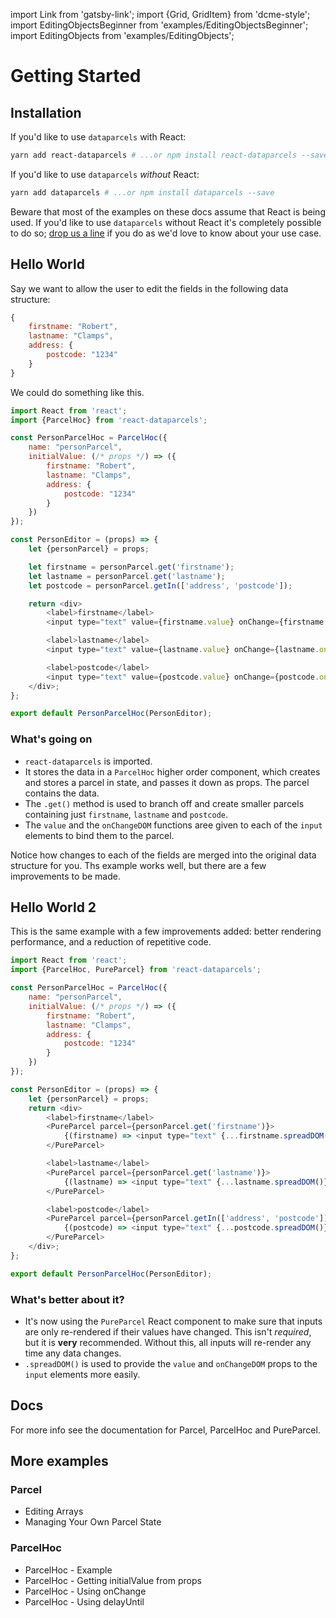 import Link from 'gatsby-link';
import {Grid, GridItem} from 'dcme-style';
import EditingObjectsBeginner from 'examples/EditingObjectsBeginner';
import EditingObjects from 'examples/EditingObjects';

# Getting Started

## Installation

If you'd like to use `dataparcels` with React:

```bash
yarn add react-dataparcels # ...or npm install react-dataparcels --save
```

If you'd like to use `dataparcels` *without* React:


```bash
yarn add dataparcels # ...or npm install dataparcels --save
```

Beware that most of the examples on these docs assume that React is being used. If you'd like to use `dataparcels` without React it's completely possible to do so; [drop us a line](https://www.github.com/blueflag/dataparcels/issues) if you do as we'd love to know about your use case.

## Hello World

Say we want to allow the user to edit the fields in the following data structure:

```js
{
    firstname: "Robert",
    lastname: "Clamps",
    address: {
        postcode: "1234"
    }
}
```

We could do something like this.

<EditingObjectsBeginner />

```js
import React from 'react';
import {ParcelHoc} from 'react-dataparcels';

const PersonParcelHoc = ParcelHoc({
    name: "personParcel",
    initialValue: (/* props */) => ({
        firstname: "Robert",
        lastname: "Clamps",
        address: {
            postcode: "1234"
        }
    })
});

const PersonEditor = (props) => {
    let {personParcel} = props;

    let firstname = personParcel.get('firstname');
    let lastname = personParcel.get('lastname');
    let postcode = personParcel.getIn(['address', 'postcode']);

    return <div>
        <label>firstname</label>
        <input type="text" value={firstname.value} onChange={firstname.onChangeDOM} />

        <label>lastname</label>
        <input type="text" value={lastname.value} onChange={lastname.onChangeDOM} />

        <label>postcode</label>
        <input type="text" value={postcode.value} onChange={postcode.onChangeDOM} />
    </div>;
};

export default PersonParcelHoc(PersonEditor);
```

### What's going on

* `react-dataparcels` is imported.
* It stores the data in a `ParcelHoc` higher order component, which creates and stores a parcel in state, and passes it down as props. The parcel contains the data.
* The `.get()` method is used to branch off and create smaller parcels containing just `firstname`, `lastname` and `postcode`.
* The `value` and the `onChangeDOM` functions aree given to each of the `input` elements to bind them to the parcel.

Notice how changes to each of the fields are merged into the original data structure for you. Ths example works well, but there are a few improvements to be made.

## Hello World 2

This is the same example with a few improvements added: better rendering performance, and a reduction of repetitive code.

<EditingObjects />

```js
import React from 'react';
import {ParcelHoc, PureParcel} from 'react-dataparcels';

const PersonParcelHoc = ParcelHoc({
    name: "personParcel",
    initialValue: (/* props */) => ({
        firstname: "Robert",
        lastname: "Clamps",
        address: {
            postcode: "1234"
        }
    })
});

const PersonEditor = (props) => {
    let {personParcel} = props;
    return <div>
        <label>firstname</label>
        <PureParcel parcel={personParcel.get('firstname')}>
            {(firstname) => <input type="text" {...firstname.spreadDOM()} />}
        </PureParcel>

        <label>lastname</label>
        <PureParcel parcel={personParcel.get('lastname')}>
            {(lastname) => <input type="text" {...lastname.spreadDOM()} />}
        </PureParcel>

        <label>postcode</label>
        <PureParcel parcel={personParcel.getIn(['address', 'postcode'])}>
            {(postcode) => <input type="text" {...postcode.spreadDOM()} />}
        </PureParcel>
    </div>;
};

export default PersonParcelHoc(PersonEditor);

```

### What's better about it?

* It's now using the `PureParcel` React component to make sure that inputs are only re-rendered if their values have changed. This isn't *required*, but it is **very** recommended. Without this, all inputs will re-render any time any data changes.
* `.spreadDOM()` is used to provide the `value` and `onChangeDOM` props to the `input` elements more easily.

## Docs

For more info see the documentation for <Link to="/api/Parcel">Parcel</Link>, <Link to="/api/ParcelHoc">ParcelHoc</Link> and <Link to="/api/PureParcel">PureParcel</Link>.

## More examples

### Parcel

* <Link to="/examples/editing-arrays">Editing Arrays</Link>
* <Link to="/examples/managing-your-own-parcel-state">Managing Your Own Parcel State</Link>

### ParcelHoc

* <Link to="/examples/parcelhoc-example">ParcelHoc - Example</Link>
* <Link to="/examples/parcelhoc-initialvalue">ParcelHoc - Getting initialValue from props</Link>
* <Link to="/examples/parcelhoc-onchange">ParcelHoc - Using onChange</Link>
* <Link to="/examples/parcelhoc-delayuntil">ParcelHoc - Using delayUntil</Link>

